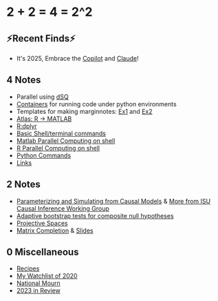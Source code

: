 # **2 + 2 = 4 = 2^2** 


## ⚡️Recent Finds⚡️
- It's 2025, Embrace the [Copilot](https://code.visualstudio.com/docs/copilot/overview) and [Claude](https://github.com/kodu-ai/claude-coder)! 

## 4 Notes
- Parallel using [dSQ](docs/parallel_usingdSQ.sh)
- [Containers](docs/Containers.md) for running code under python environments 
- Templates for making marginnotes: [Ex1](docs/Marginnote1.tex) and [Ex2](docs/Marginnote2.tex)
- [Atlas: R -> MATLAB](docs/MATLAB-R-cheatsheet.md)
- [R:dplyr](docs/2020-04-14-dplyr.md)
- [Basic Shell/terminal commands](/docs/TerminalCommands.md)
- [Matlab Parallel Computing on shell](docs/matlab_parallel)
- [R Parallel Computing on shell](docs/r_parallel)
- [Python Commands](docs/python-commands.md)
- [Links](docs/Links.md)

## 2 Notes
- [Parameterizing and Simulating from Causal Models](https://github.com/calebleedy/ISU-Causal/blob/main/Presentations/ZG_053123.pdf) & [More from ISU Causal Inference Working Group](https://github.com/calebleedy/ISU-Causal/tree/main)
- [Adaptive bootstrap tests for composite null hypotheses](https://github.com/guzhiling/ISU-Causal/blob/main/Presentations/CIWG_20231128_MediationAnalysis_Zhiling.pdf)
- [Projective Spaces](/docs/ProjectiveSpace.pdf)
- [Matrix Completion](/docs/MatrixCompletion_20221122/main.pdf) & [Slides](/docs/MatrixCompletion_20221122/slides.pdf)


## 0 Miscellaneous 
- [Recipes](/docs/Recipes.md)
- [My Watchlist of 2020](/docs/watchlist2020.md)
- [National Mourn](/docs/2020-04-04-nationalmorn.md)
- [2023 in Review](/docs/2023-in-Review.md)
